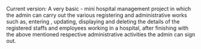 Current version: A very basic - mini hospital management project in which the admin  can carry out the various registering and administrative works such as, entering , updating, displaying and deleting the details of the registered staffs and employees working in a hospital, after finishing with the above mentioned respective administrative activities the admin can sign out.
